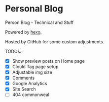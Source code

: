 # Personal Blog
Person Blog - Technical and Stuff

Powered by [hexo](https://github.com/hexojs/hexo).

Hosted by GitHub for some custom adjustments.

TODOs:
- [X] Show preview posts on Home page
- [X] Clould Tag page setup
- [X] Adjustable img size
- [X] Comments
- [X] Google Analytics
- [X] Site Search
- [ ] 404 commonweal   
